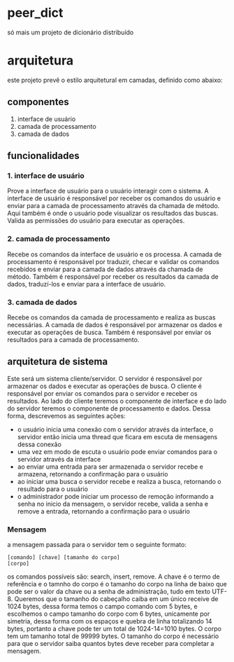  # peer_dict
só mais um projeto de dicionário distribuído

# arquitetura
este projeto prevê o estilo arquitetural em camadas, definido como abaixo:
## componentes
1. interface de usuário
2. camada de processamento
3. camada de dados
## funcionalidades
### 1. interface de usuário
Prove a interface de usuário para o usuário interagir com o sistema. A interface de usuário é responsável por receber os comandos do usuário e enviar para a camada de processamento através da chamada de método.
Aqui também é onde o usuário pode visualizar os resultados das buscas. Valida as permissões do usuário para executar as operações.
### 2. camada de processamento
Recebe os comandos da interface de usuário e os processa. A camada de processamento é responsável por traduzir, checar e validar os comandos recebidos e enviar para a camada de dados através da chamada de método. Também é responsável por receber os resultados da camada de dados, traduzí-los e enviar para a interface de usuário.
### 3. camada de dados
Recebe os comandos da camada de processamento e realiza as buscas necessárias. A camada de dados é responsável por armazenar os dados e executar as operações de busca. Também é responsável por enviar os resultados para a camada de processamento.
## arquitetura de sistema
Este será um sistema cliente/servidor. O servidor é responsável por armazenar os dados e executar as operações de busca. O cliente é responsável por enviar os comandos para o servidor e receber os resultados. Ao lado do cliente teremos o componente de interface e do lado do servidor teremos o componente de processamento e dados. Dessa forma, descrevemos as seguintes ações:
- o usuário inicia uma conexão com o servidor através da interface, o servidor então inicia uma thread que ficara em escuta de mensagens dessa conexão
- uma vez em modo de escuta o usuário pode enviar comandos para o servidor através da interface
- ao enviar uma entrada para ser armazenada o servidor recebe e armazena, retornando a confirmação para o usuário
- ao iniciar uma busca o servidor recebe e realiza a busca, retornando o resultado para o usuário
- o administrador pode iniciar um processo de remoção informando a senha no inicio da mensagem, o servidor recebe, valida a senha e remove a entrada, retornando a confirmação para o usuário

### Mensagem
a mensagem passada para o servidor tem o seguinte formato:
```
[comando] [chave] [tamanho do corpo]
[corpo]
```
os comandos possíveis são: search, insert, remove. A chave é o termo de referência e o tamnho do corpo é o tamanho do corpo na linha de baixo que pode ser o valor da chave ou a senha de administração, tudo em texto UTF-8. Queremos que o tamanho do cabeçalho caiba em um único receive de 1024 bytes, dessa forma temos o campo comando com 5 bytes, e escolhemos o campo tamanho do corpo com 6 bytes, unicamente por simetria, dessa forma com os espaços e quebra de linha totalizando 14 bytes, portanto a chave pode ter um total de 1024-14=1010 bytes. O corpo tem um tamanho total de 99999 bytes. O tamanho do corpo é necessário para que o servidor saiba quantos bytes deve receber para completar a mensagem.
 




